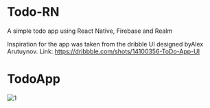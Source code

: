 # Todo-RN
A simple todo app using React Native, Firebase and Realm

Inspiration for the app was taken from the dribble UI designed byAlex Arutuynov.
Link: https://dribbble.com/shots/14100356-ToDo-App-UI


# TodoApp
![1](https://user-images.githubusercontent.com/40350003/127146972-9d77ac69-b968-403f-83f5-c8e5c9cce1e9.jpg)
